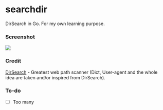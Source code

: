 # searchdir
DirSearch in Go. For my own learning purpose.

### Screenshot
<img src="https://assets.codelatte.net/ScreenShot2021-07-25at22.27.33.png">

### Credit
[DirSearch](https://github.com/maurosoria/dirsearch) - Greatest web path scanner (Dict, User-agent and the whole idea are taken and/or inspired from DirSearch).

### To-do
- [ ] Too many

